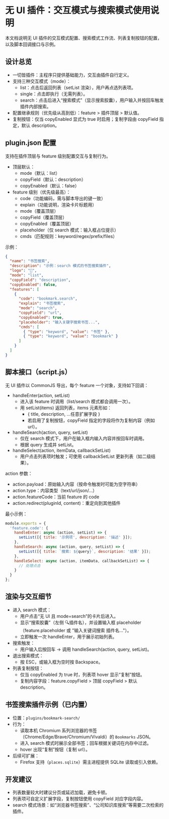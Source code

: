 # 无 UI 插件：交互模式与搜索模式使用说明

本文档说明无 UI 插件的交互模式配置、搜索模式工作流、列表复制按钮的配置，以及脚本回调接口与示例。

## 设计总览
- 一切皆插件：主程序只提供基础能力，交互由插件自行定义。
- 支持三种交互模式（mode）：
  - list：点击后返回列表（setList 渲染），用户再点选列表项。
  - single：点击即执行（无需列表）。
  - search：点击后进入“搜索模式”（显示搜索胶囊），用户输入并按回车触发插件内部搜索。
- 配置继承规则（优先级从高到低）：feature > 插件顶层 > 默认值。
- 复制按钮：仅当 copyEnabled 显式为 true 时启用；复制字段由 copyField 指定，默认 description。

## plugin.json 配置
支持在插件顶层与 feature 级别配置交互与复制行为。

- 顶层默认：
  - mode（默认：list）
  - copyField（默认：description）
  - copyEnabled（默认：false）
- feature 级别（优先级最高）：
  - code（功能编码，需与脚本导出的键一致）
  - explain（功能说明，渲染卡片标题用）
  - mode（覆盖顶层）
  - copyField（覆盖顶层）
  - copyEnabled（覆盖顶层）
  - placeholder（仅 search 模式：输入框占位提示）
  - cmds（匹配规则：keyword/regex/prefix/files）

示例：
```json
{
  "name": "书签搜索",
  "description": "示例：search 模式的书签搜索插件",
  "logo": "🔖",
  "mode": "list",
  "copyField": "description",
  "copyEnabled": false,
  "features": [
    {
      "code": "bookmark.search",
      "explain": "书签搜索",
      "mode": "search",
      "copyField": "url",
      "copyEnabled": true,
      "placeholder": "输入关键字搜索书签...",
      "cmds": [
        { "type": "keyword", "value": "书签" },
        { "type": "keyword", "value": "bookmark" }
      ]
    }
  ]
}
```

## 脚本接口（script.js）
无 UI 插件以 CommonJS 导出，每个 feature 一个对象，支持如下回调：

- handleEnter(action, setList)
  - 进入该 feature 时调用（list/search 模式都会调用一次）。
  - 用 setList(items) 返回列表，items 元素形如：
    - { title, description, ...任意扩展字段 }
    - 若启用了复制按钮，copyField 指定的字段将作为复制内容（例如 url）。
- handleSearch(action, query, setList)
  - 仅在 search 模式下，用户在输入框内输入内容并按回车时调用。
  - 根据 query 生成并 setList。
- handleSelect(action, itemData, callbackSetList)
  - 用户点击列表项时触发；可使用 callbackSetList 更新列表（如二级结果）。

action 参数：
- action.payload：原始输入内容（按命令触发时可能为空字符串）
- action.type：内容类型（text/url/json/...）
- action.featureCode：当前 feature 的 code
- action.redirect(pluginId, content)：重定向到其他插件

最小示例：
```js
module.exports = {
  'feature.code': {
    handleEnter: async (action, setList) => {
      setList([{ title: '示例项', description: '描述' }]);
    },
    handleSearch: async (action, query, setList) => {
      setList([{ title: `搜索: ${query}`, description: '结果' }]);
    },
    handleSelect: async (action, itemData, callbackSetList) => {
      // 处理点击
    }
  }
};
```

## 渲染与交互细节
- 进入 search 模式：
  - 用户点击“无 UI 且 mode=search”的卡片后进入。
  - 显示“搜索胶囊”（左侧 🔍插件名），并设置输入框 placeholder（feature.placeholder 或 "输入关键词搜索 插件名..."）。
  - 立即触发一次 handleEnter，用于展示初始列表。
- 搜索触发：
  - 用户输入后按回车 → 调用 handleSearch(action, query, setList)。
- 退出搜索模式：
  - 按 ESC，或输入框为空时按 Backspace。
- 列表复制按钮：
  - 仅当 copyEnabled 为 true 时，列表项 hover 显示“复制”按钮。
  - 复制内容字段：feature.copyField > 顶层 copyField > 默认 description。

## 书签搜索插件示例（已内置）
- 位置：`plugins/bookmark-search/`
- 行为：
  - 读取本机 Chromium 系列浏览器的书签（Chrome/Edge/Brave/Chromium/Vivaldi）的 `Bookmarks` JSON。
  - 进入 search 模式时展示全部书签；回车根据关键词在内存中过滤。
  - hover 出现“复制”按钮（复制 url）。
- 后续可扩展：
  - Firefox 支持（`places.sqlite`）需主进程提供 SQLite 读取或引入依赖。

## 开发建议
- 列表数量较大时建议分页或延迟加载，避免卡顿。
- 列表项可自定义扩展字段，复制按钮使用 copyField 对应字段内容。
- search 模式场景：如“浏览器书签搜索”、“公司知识库搜索”等需要二次检索的插件。



